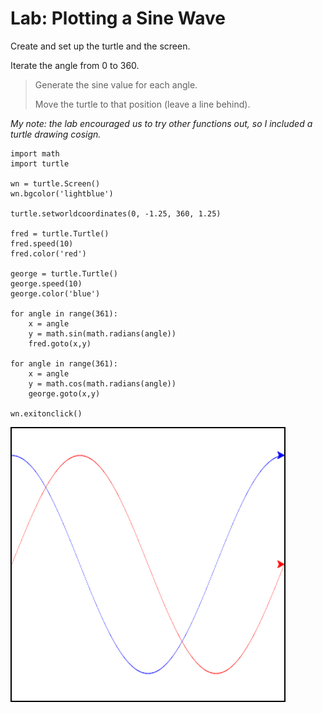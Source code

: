 # Lab: Plotting a Sine Wave

Create and set up the turtle and the screen.

Iterate the angle from 0 to 360.

> Generate the sine value for each angle.
> 
> Move the turtle to that position (leave a line behind).

_My note: the lab encouraged us to try other functions out, so I included a turtle drawing cosign._

```text-x-python
import math
import turtle

wn = turtle.Screen()
wn.bgcolor('lightblue')

turtle.setworldcoordinates(0, -1.25, 360, 1.25)

fred = turtle.Turtle()
fred.speed(10)
fred.color('red')

george = turtle.Turtle()
george.speed(10)
george.color('blue')

for angle in range(361):
    x = angle
    y = math.sin(math.radians(angle))
    fred.goto(x,y)
    
for angle in range(361):
    x = angle
    y = math.cos(math.radians(angle))
    george.goto(x,y)

wn.exitonclick()
```

![](Lab/image.png)